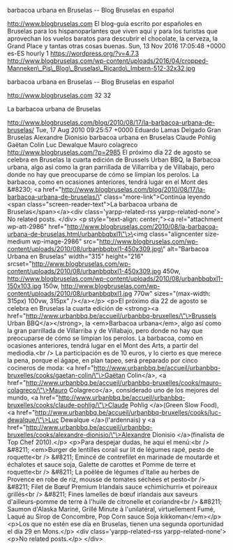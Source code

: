 barbacoa urbana en Bruselas -- Blog Bruselas en español

http://www.blogbruselas.com El blog-guía escrito por españoles en
Bruselas para los hispanoparlantes que viven aquí y para los turistas
que aprovechan los vuelos baratos para descubrir el chocolate, la
cerveza, la Grand Place y tantas otras cosas buenas. Sun, 13 Nov 2016
17:05:48 +0000 es-ES hourly 1 https://wordpress.org/?v=4.7.3
http://www.blogbruselas.com/wp-content/uploads/2016/04/cropped-Manneken\_Pis\_Blog\_Bruselas\_Ricardo\_Imbern-512-32x32.jpg

barbacoa urbana en Bruselas -- Blog Bruselas en español

http://www.blogbruselas.com 32 32

La barbacoa urbana de Bruselas

http://www.blogbruselas.com/blog/2010/08/17/la-barbacoa-urbana-de-bruselas/
Tue, 17 Aug 2010 09:25:57 +0000 Eduardo Lamas Delgado Gran Bruselas
Alexandre Dionisio barbacoa urbana en Bruselas Claude Pohlig Gaëtan
Colin Luc Dewalque Mauro colagreco http://www.blogbruselas.com/?p=2985
El próximo día 22 de agosto se celebra en Bruselas la cuarta edición de
Brussels Urban BBQ, la Barbacoa urbana, algo así como la gran parrillada
de Villarriba y de Villabajo, pero donde no hay que preocuparse de cómo
se limpian los perolos. La barbacoa, como en ocasiones anteriores,
tendrá lugar en el Mont des &\#8230; \<a
href=\"http://www.blogbruselas.com/blog/2010/08/17/la-barbacoa-urbana-de-bruselas/\"
class=\"more-link\"\>Continúa leyendo \<span
class=\"screen-reader-text\"\>La barbacoa urbana de
Bruselas\</span\>\</a\>\<div class=\'yarpp-related-rss
yarpp-related-none\'\> No related posts. \</div\> \<p
style=\"text-align: center;\"\>\<a rel=\"attachment wp-att-2986\"
href=\"http://www.blogbruselas.com/2010/08/la-barbacoa-urbana-de-bruselas.html/urbanbbqbxl1\"\>\<img
class=\"aligncenter size-medium wp-image-2986\"
src=\"http://www.blogbruselas.com/wp-content/uploads/2010/08/urbanbbqbxl1-450x309.jpg\"
alt=\"Barbacoa Urbana en Bruselas\" width=\"315\" height=\"216\"
srcset=\"http://www.blogbruselas.com/wp-content/uploads/2010/08/urbanbbqbxl1-450x309.jpg
450w,
http://www.blogbruselas.com/wp-content/uploads/2010/08/urbanbbqbxl1-150x103.jpg
150w,
http://www.blogbruselas.com/wp-content/uploads/2010/08/urbanbbqbxl1.jpg
770w\" sizes=\"(max-width: 315px) 100vw, 315px\" /\>\</a\>\</p\> \<p\>El
próximo día 22 de agosto se celebra en Bruselas la cuarta edición de
\<strong\>\<a
href=\"http://www.urbanbbq.be/accueil/urbanbbq-bruxelles/\"\>Brussels
Urban BBQ\</a\>\</strong\>, la \<em\>Barbacoa urbana\</em\>, algo así
como la gran parrillada de Villarriba y de Villabajo, pero donde no hay
que preocuparse de cómo se limpian los perolos. La barbacoa, como en
ocasiones anteriores, tendrá lugar en el Mont des Arts, a partir del
mediodía.\<br /\> La participación es de 10 euros, y lo cierto es que
merece la pena, porque el ágape, en plan tapeo, será preparado por cinco
cocineros de moda: \<a
href=\"http://www.urbanbbq.be/accueil/urbanbbq-bruxelles/cooks/gaetan-colin/\"\>Gaëtan
Colin\</a\>, \<a
href=\"http://www.urbanbbq.be/accueil/urbanbbq-bruxelles/cooks/mauro-colagreco/\"\>Mauro
Colagreco\</a\>, considerado uno de los mejores del mundo, \<a
href=\"http://www.urbanbbq.be/accueil/urbanbbq-bruxelles/cooks/claude-pohlig/\"\>Claude
Pohlig \</a\>(Green Slow Food), \<a
href=\"http://www.urbanbbq.be/accueil/urbanbbq-bruxelles/cooks/luc-dewalque/\"\>Luc
Dewalque \</a\>(l'ardennais) y \<a
href=\"http://www.urbanbbq.be/accueil/urbanbbq-bruxelles/cooks/alexandre-dionisio/\"\>Alexandre
Dionisio \</a\>(finalista de Top Chef 2010).\</p\> \<p\>Para despejar
dudas, he aquí el menú:\<br /\> &\#8211; \<em\>Burger de lentilles
corail sur lit de légumes rapé, pesto de roquette\<br /\> &\#8211;
Emincé de contrefilet en marinade de moutarde et échalotes et sauce
soja, Galette de carottes et Pomme de terre et roquette\<br /\> &\#8211;
La poêlée de légumes d'Italie au herbes de Provence en robe de riz,
mousse de tomates séchées et pesto\<br /\> &\#8211; Filet de Bœuf
Premium Irlandais sauce «chimichurri» et poireaux grillés\<br /\>
&\#8211; Fines lamelles de bœuf irlandais aux saveurs d'ailleurs-pomme
de terre à l'huile de citronelle et coriandre\<br /\> &\#8211; Saumon
d'Alaska Mariné, Grillé Minute à l'unilatéral, virtuellement Fumé, Laqué
au Sirop de Concombre, Pop Corn sauce Soja kikkoman\</em\>\</p\>
\<p\>Los que no estén ese día en Bruselas, tienen una segunda
oportunidad el día 29 en Mons.\</p\> \<div class=\'yarpp-related-rss
yarpp-related-none\'\> \<p\>No related posts.\</p\> \</div\>

